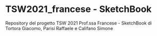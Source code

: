 # TSW2021_francese - SketchBook
Repository del progetto TSW 2021 Prof.ssa Francese - SketchBook di Tortora Giacomo, Parisi Raffaele e Califano Simone
